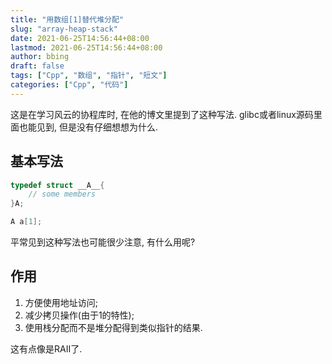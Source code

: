 ```yaml
---
title: "用数组[1]替代堆分配"
slug: "array-heap-stack"
date: 2021-06-25T14:56:44+08:00
lastmod: 2021-06-25T14:56:44+08:00
author: bbing
draft: false
tags: ["Cpp", "数组", "指针", "短文"]
categories: ["Cpp", "代码"]
---
```


这是在学习风云的协程库时, 在他的博文里提到了这种写法. glibc或者linux源码里面也能见到, 但是没有仔细想想为什么.

## 基本写法
```C
typedef struct __A__{
    // some members
}A;

A a[1];
```

<!--more-->

平常见到这种写法也可能很少注意, 有什么用呢?

## 作用
1. 方便使用地址访问;
2. 减少拷贝操作(由于1的特性);
3. 使用栈分配而不是堆分配得到类似指针的结果.

这有点像是RAII了.